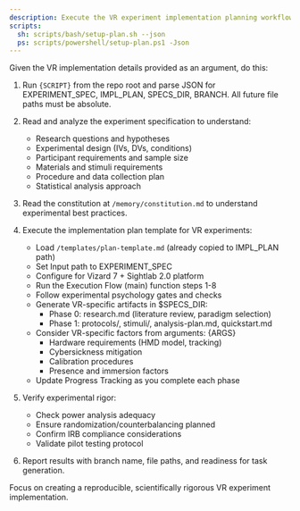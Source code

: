 ```yaml
---
description: Execute the VR experiment implementation planning workflow to generate design artifacts.
scripts:
  sh: scripts/bash/setup-plan.sh --json
  ps: scripts/powershell/setup-plan.ps1 -Json
---
```


Given the VR implementation details provided as an argument, do this:

1. Run `{SCRIPT}` from the repo root and parse JSON for EXPERIMENT_SPEC, IMPL_PLAN, SPECS_DIR, BRANCH. All future file paths must be absolute.
2. Read and analyze the experiment specification to understand:
   - Research questions and hypotheses
   - Experimental design (IVs, DVs, conditions)
   - Participant requirements and sample size
   - Materials and stimuli requirements
   - Procedure and data collection plan
   - Statistical analysis approach

3. Read the constitution at `/memory/constitution.md` to understand experimental best practices.

4. Execute the implementation plan template for VR experiments:
   - Load `/templates/plan-template.md` (already copied to IMPL_PLAN path)
   - Set Input path to EXPERIMENT_SPEC
   - Configure for Vizard 7 + Sightlab 2.0 platform
   - Run the Execution Flow (main) function steps 1-8
   - Follow experimental psychology gates and checks
   - Generate VR-specific artifacts in $SPECS_DIR:
     * Phase 0: research.md (literature review, paradigm selection)
     * Phase 1: protocols/, stimuli/, analysis-plan.md, quickstart.md
   - Consider VR-specific factors from arguments: {ARGS}
     * Hardware requirements (HMD model, tracking)
     * Cybersickness mitigation
     * Calibration procedures
     * Presence and immersion factors
   - Update Progress Tracking as you complete each phase

5. Verify experimental rigor:
   - Check power analysis adequacy
   - Ensure randomization/counterbalancing planned
   - Confirm IRB compliance considerations
   - Validate pilot testing protocol

6. Report results with branch name, file paths, and readiness for task generation.

Focus on creating a reproducible, scientifically rigorous VR experiment implementation.
